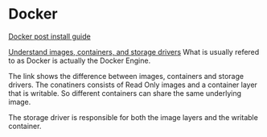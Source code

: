 Docker
======

[Docker post install guide](https://docs.docker.com/engine/installation/linux/linux-postinstall/)

[Understand images, containers, and storage drivers](https://docs.docker.com/engine/userguide/storagedriver/imagesandcontainers/)
What is usually refered to as Docker is actually the Docker Engine.

The link shows the difference between images, containers and storage drivers. The conatiners consists of Read Only images and a container layer that 
is writable. So different containers can share the same underlying image.

The storage driver is responsible for both the image layers and the writable container.


